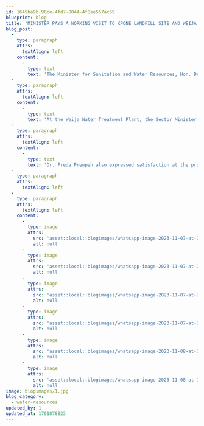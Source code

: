 ```yaml
---
id: 1649ba9b-90ce-4fd7-8044-4f8ee567ac69
blueprint: blog
title: 'MINISTER PAYS A WORKING VISIT TO KPONE LANDFILL SITE AND WEIJA WATER TREATMENT PLANT'
blog_post:
  -
    type: paragraph
    attrs:
      textAlign: left
    content:
      -
        type: text
        text: 'The Minister for Sanitation and Water Resources, Hon. Dr. Freda Akosua Prempeh has paid a working visit to kpone Landfill site and Weija Water Treatment Plant to abreast herself with the situation at the two sites.'
  -
    type: paragraph
    attrs:
      textAlign: left
    content:
      -
        type: text
        text: 'At the Weija Water Treatment Plant, the Sector Minister was presented with the level of encroachment by the Residents around the treatment plant and she used the occasion to warn the encroachers to desist from building close to the dam or risk being prosecuted.'
  -
    type: paragraph
    attrs:
      textAlign: left
    content:
      -
        type: text
        text: 'Dr. Freda Prempeh also expressed satisfaction at the progress of work done so far at the Kpone landfill site and encouraged the engineers to continue with the good work for a successful completion of the project.'
  -
    type: paragraph
    attrs:
      textAlign: left
  -
    type: paragraph
    attrs:
      textAlign: left
    content:
      -
        type: image
        attrs:
          src: 'asset::local::blogimages/whatsapp-image-2023-11-07-at-22.30.54_272a8f7b-300x200.jpg'
          alt: null
      -
        type: image
        attrs:
          src: 'asset::local::blogimages/whatsapp-image-2023-11-07-at-22.30.56_b519dc24-300x200.jpg'
          alt: null
      -
        type: image
        attrs:
          src: 'asset::local::blogimages/whatsapp-image-2023-11-07-at-22.30.58_35c9680b-300x200.jpg'
          alt: null
      -
        type: image
        attrs:
          src: 'asset::local::blogimages/whatsapp-image-2023-11-07-at-22.30.59_c9dbec35-300x200.jpg'
          alt: null
      -
        type: image
        attrs:
          src: 'asset::local::blogimages/whatsapp-image-2023-11-08-at-18.38.44_b54352a0-300x200.jpg'
          alt: null
      -
        type: image
        attrs:
          src: 'asset::local::blogimages/whatsapp-image-2023-11-08-at-18.38.59_d5ef2f1d-300x200.jpg'
          alt: null
image: blogimages/1.jpg
blog_category:
  - water-resources
updated_by: 1
updated_at: 1701878823
---
```

